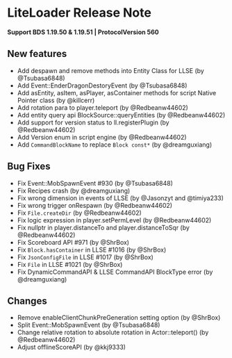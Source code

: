 # LiteLoader Release Note

**Support BDS 1.19.50 & 1.19.51 | ProtocolVersion 560**

## New features
- Add despawn and remove methods into Entity Class for LLSE (by @Tsubasa6848)
- Add Event::EnderDragonDestoryEvent (by @Tsubasa6848)
- Add asEntity, asItem, asPlayer, asContainer methods for script Native Pointer class (by @killcerr)
- Add rotation para to player.teleport (by @Redbeanw44602)
- Add entity query api BlockSource::queryEntities (by @Redbeanw44602)
- Add support for version status to ll.registerPlugin (by @Redbeanw44602)
- Add Version enum in script engine (by @Redbeanw44602)
- Add `CommandBlockName` to replace `Block const*` (by @dreamguxiang)

## Bug Fixes
- Fix Event::MobSpawnEvent #930 (by @Tsubasa6848)
- Fix Recipes crash (by @dreamguxiang)
- Fix wrong dimension in events of LLSE (by @Jasonzyt and @timiya233)
- Fix wrong trigger onRespawn (by @Redbeanw44602)
- Fix `File.createDir` (by @Redbeanw44602)
- Fix logic expression in player.setPermLevel (by @Redbeanw44602)
- Fix nullptr in player.distanceTo and player.distanceToSqr (by @Redbeanw44602)
- Fix Scoreboard API #971 (by @ShrBox)
- Fix `Block.hasContainer` in LLSE #1016 (by @ShrBox)
- Fix `JsonConfigFile` in LLSE #1017 (by @ShrBox)
- Fix `File` in LLSE #1021 (by @ShrBox)
- Fix DynamicCommandAPI & LLSE CommandAPI BlockType error (by @dreamguxiang)

## Changes
- Remove enableClientChunkPreGeneration setting option (by @ShrBox)
- Split Event::MobSpawnEvent (by @Tsubasa6848)
- Change relative rotation to absolute rotation in Actor::teleport() (by @Redbeanw44602)
- Adjust offlineScoreAPI (by @kkj9333)
